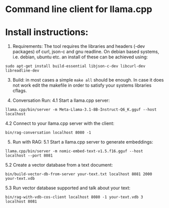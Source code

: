 # Command line client for llama.cpp

# Install instructions:
1. Requirements:
The tool requires the libraries and headers (-dev packages)
of curl, json-c and gnu readline. On debian based systems, i.e.
debian, ubuntu etc. an install of these can be achieved using:
```
sudo apt-get install build-essential libjson-c-dev libcurl-dev libreadline-dev  
```

3. Build:
in most cases a simple `make all` should be enough.
In case it does not work edit the makefile in order to
satisfy your systems libraries cflags.

4. Conversation Run:
4.1 Start a llama.cpp server:
```
llama.cpp/bin/server -m Meta-Llama-3.1-8B-Instruct-Q6_K.gguf --host localhost
```
4.2 Connect to your llama.cpp server with the client:
```
bin/rag-conversation localhost 8080 -1
```

5. Run with RAG:
5.1 Start a llama.cpp server to generate embeddings:
```
llama.cpp/bin/server -m nomic-embed-text-v1.5.f16.gguf --host localhost --port 8081
```
5.2 Create a vector database from a text document:
```
bin/build-vector-db-from-server your-text.txt localhost 8081 2000 your-text.vdb
```
5.3 Run vector database supported and talk about your text:
```
bin/rag-with-vdb-cos-client localhost 8080 -1 your-text.vdb 3 localhost 8081
```

